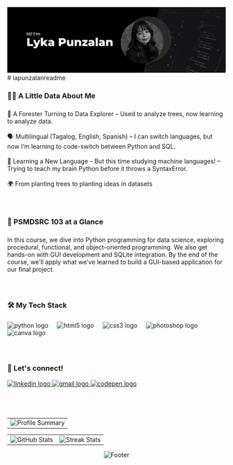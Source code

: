 <!--
-----------------------Banner-------------------------------
-->

<img src="Black and White Modern Business LinkedIn Banner.png" />
# lapunzalanreadme
<!--
<img src="macbook-GIF-unscreen.gif" min-width="300px" max-width="300px" width="350px" align="right">
-->
<h3 align="left">👩‍💻  A Little Data About Me</h3>

###

<p align="left">🌲 A Forester Turning to Data Explorer – Used to analyze trees, now learning to analyze data. <br><br>🗣 Multilingual (Tagalog, English, Spanish) – I can switch languages, but now I’m learning to code-switch between Python and SQL.<br><br>💾 Learning a New Language – But this time studying machine languages! – Trying to teach my brain Python before it throws a SyntaxError.<br><br>🌍 From planting trees to planting ideas in datasets</p>

###
<!--
-----------------------About Course-------------------------------
-->
<br clear="both">
<h3 align="left">📖 PSMDSRC 103 at a Glance</h3>

###

<p align="left">In this course, we dive into Python programming for data science, exploring procedural, functional, and object-oriented programming. We also get hands-on with GUI development and SQLite integration. By the end of the course, we'll apply what we've learned to build a GUI-based application for our final project.</p>

###

<!--
-----------------------Tools/languages-------------------------------
-->
<br clear="both">
<h3 align="left">🛠 My Tech Stack</h3>

###

<div align="left">
  <img src="https://cdn.jsdelivr.net/gh/devicons/devicon/icons/python/python-original.svg" height="40" alt="python logo"  />
  <img width="12" />
  <img src="https://cdn.jsdelivr.net/gh/devicons/devicon/icons/html5/html5-original.svg" height="40" alt="html5 logo"  />
  <img width="12" />
  <img src="https://cdn.jsdelivr.net/gh/devicons/devicon/icons/css3/css3-original.svg" height="40" alt="css3 logo"  />
  <img width="12" />
  <img src="https://cdn.jsdelivr.net/gh/devicons/devicon/icons/photoshop/photoshop-plain.svg" height="40" alt="photoshop logo"  />
  <img width="12" />
  <img src="https://cdn.jsdelivr.net/gh/devicons/devicon/icons/canva/canva-original.svg" height="40" alt="canva logo"  />
</div>

###
<!--
-----------------------Contact Info-------------------------------
-->
<br clear="both">
<h3 align="left">🤝 Let's connect!</h3>

<div align="left">
  <a href="https://www.linkedin.com/in/lapunzalan/" target="_blank">
    <img src="https://img.shields.io/static/v1?message=LinkedIn&logo=linkedin&label=&color=383836&logoColor=blue&labelColor=&style=for-the-badge" height="35" alt="linkedin logo"  />
  </a>
  <a href="https://mail.google.com/mail/?view=cm&to=qlapunzalan@tip.edu.ph&subject=Hello&body=This%20is%20a%20test%20email." target="_blank">
    <img src="https://img.shields.io/static/v1?message=Gmail&logo=gmail&label=&color=ebead8&logoColor=red&labelColor=&style=for-the-badge" height="35" alt="gmail logo"  />
  </a>
  <a href="https://codepen.io/lapunzalan29" target="_blank">
    <img src="https://img.shields.io/static/v1?message=Codepen&logo=codepen&label=&color=383836&logoColor=white&labelColor=&style=for-the-badge" height="35" alt="codepen logo"  />
  </a>
</div>

###

<!--
-----------------------Stats-------------------------------
-->
<br clear="both">
<br>

<table width="100%" align="center">
<tr>
<td>
  <img width="600em" src="http://github-profile-summary-cards.vercel.app/api/cards/profile-details?username=lapunzalan29&theme=apprentice" alt="Profile Summary">
</td>
</tr>
</table>

<table width="100%" align="center">
<tr>
<td>
  <img width="400em" src="http://github-profile-summary-cards.vercel.app/api/cards/stats?username=lapunzalan29&theme=apprentice" alt="GitHub Stats"/>
</td>
<td>
  <img width="400em" src="https://git-hub-streak-stats.vercel.app?user=lapunzalan29&theme=apprentice&hide_border=true&card_width=355" alt="Streak Stats"/>
</td>
</tr>
</table>

<!--
-----------------------Footer-------------------------------
-->

<p align="center">
  <img src="https://capsule-render.vercel.app/api?type=waving&height=75&color=0:d9d993,50:45453f,100:edede1&section=footer&reversal=true&textBg=false" alt="Footer"/>
</p>
